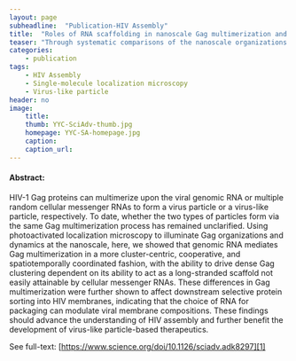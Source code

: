 ```yaml
---
layout: page
subheadline:  "Publication-HIV Assembly"
title:  "Roles of RNA scaffolding in nanoscale Gag multimerization and selective protein sorting at HIV membranes"
teaser: "Through systematic comparisons of the nanoscale organizations and dynamics of Gag expressed in the presence or the absence of gRNA (so that cellular RNAs become predominantly packaged), we provide evidence that Gag progresses through quite distinct pathways to multimerize around gRNA or cellular RNAs. We also demonstrated that the two processes may lead to different transmembrane protein compositions in HIV membranes."
categories:
    - publication
tags:
    - HIV Assembly
    - Single-molecule localization microscopy
    - Virus-like particle
header: no
image:
    title: 
    thumb: YYC-SciAdv-thumb.jpg
    homepage: YYC-SA-homepage.jpg
    caption: 
    caption_url: 
---
```



#### Abstract:

HIV-1 Gag proteins can multimerize upon the viral genomic RNA or multiple random cellular messenger RNAs to form a virus particle or a virus-like particle, respectively. To date, whether the two types of particles form via the same Gag multimerization process has remained unclarified. Using photoactivated localization microscopy to illuminate Gag organizations and dynamics at the nanoscale, here, we showed that genomic RNA mediates Gag multimerization in a more cluster-centric, cooperative, and spatiotemporally coordinated fashion, with the ability to drive dense Gag clustering dependent on its ability to act as a long-stranded scaffold not easily attainable by cellular messenger RNAs. These differences in Gag multimerization were further shown to affect downstream selective protein sorting into HIV membranes, indicating that the choice of RNA for packaging can modulate viral membrane compositions. These findings should advance the understanding of HIV assembly and further benefit the development of virus-like particle-based therapeutics.


See full-text: [https://www.science.org/doi/10.1126/sciadv.adk8297][1]

<img src="{{ site.urlimg }}YYC-VLP-assembly.jpg" alt="">

[1]: https://www.science.org/doi/10.1126/sciadv.adk8297
